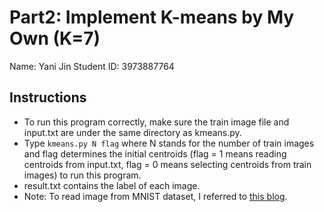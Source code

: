 # Part2: Implement K-means by My Own (K=7)
Name: Yani Jin
Student ID: 3973887764

## Instructions
- To run this program correctly, make sure the train image file and input.txt are under the same directory as kmeans.py.
- Type ```kmeans.py N flag``` where N stands for the number of train images and flag determines the initial centroids (flag = 1 means reading centroids from input.txt, flag = 0 means selecting centroids from train images) to run this program.
- result.txt contains the label of each image.
- Note: To read image from MNIST dataset, I referred to [this blog](https://blog.csdn.net/u013597931/article/details/80099243).
